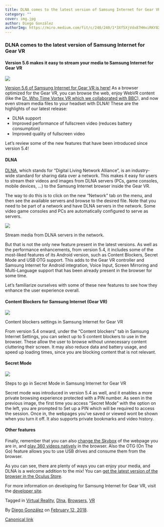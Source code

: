 ```yaml
---
title: DLNA comes to the latest version of Samsung Internet for Gear VR
category: ""
cover: img.jpg
author: Diego González
authorImg: https://miro.medium.com/fit/c/240/240/1*3Xf5XjVdx87HHxiRKY8X1Q.jpeg
---
```


### DLNA comes to the latest version of Samsung Internet for Gear VR

#### Version 5.6 makes it easy to stream your media to Samsung Internet for Gear VR

![](https://cdn-images-1.medium.com/max/800/1*Qj36ZOv_X_iQ_WP0rUtHIw.jpeg)

[Version 5.6 of Samsung Internet for Gear VR is here!](https://www.oculus.com/experiences/gear-vr/849609821813454/) As a browser optimized for the Gear VR, you can browse the web, enjoy WebVR content (like the [Dr. Who Time Vortex VR which we collaborated with BBC](https://www.bbc.co.uk/taster/pilots/doctor-who-time-vortex-vr)), and now even stream media files to your headset with DLNA! These are the highlights of our latest release:

*   DLNA support
*   Improved performance of fullscreen video (reduces battery consumption)
*   Improved quality of fullscreen video

Let’s review some of the new features that have been introduced since version 5.4!

#### DLNA

[DLNA](https://dlna.org), which stands for “Digital Living Network Alliance”, is an industry-wide standard for sharing data over a network. This makes it easy for users to stream their videos and images from DLNA servers (PCs, game consoles, mobile devices, …) to the Samsung Internet browser inside the Gear VR.

The way to do this is to click on the new “Network” tab on the menu, and then see the available servers and browse to the desired file. Note that you need to be part of a network and have DLNA servers in the network. Some video game consoles and PCs are automatically configured to serve as servers.

![](https://cdn-images-1.medium.com/max/1000/1*1NOo3bi2grCJ2uJIIVYuow.png)

Stream media from DLNA servers in the network.

But that is not the only new feature present in the latest versions. As well as the performance enhancements, from version 5.4, it includes some of the most-liked features of its Android version, such as Content Blockers, Secret Mode and USB OTG support. This adds to the Gear VR controller and Samsung Internet for Android integration, Voice Input, Screen Mirroring and Multi-Language support that has been already present in the browser for some time.

Let’s familiarize ourselves with some of these new features to see how they enhance the user experience overall.

#### Content Blockers for Samsung Internet (Gear VR)

![](https://cdn-images-1.medium.com/max/800/1*vCgfeiRWEfbAqWhTTBZiQQ.jpeg)

Content blockers settings in Samsung Internet for Gear VR

From version 5.4 onward, under the “Content blockers” tab in Samsung Internet Settings, you can select up to 5 content blockers to use in the browser. These allow the user to browse without unnecessary content cluttering their screen. It may also reduce data and battery usage, and speed up loading times, since you are blocking content that is not relevant.

#### Secret Mode

![](https://cdn-images-1.medium.com/max/1000/1*fYGHFS34NRv_dOmdRIVnAg.png)

Steps to go in Secret Mode in Samsung Internet for Gear VR

Secret mode was introduced in version 5.4 as well, and it enables a more private browsing experience protected with a PIN number. As seen in the previous image, the first time you access “Secret Mode” with the option on the left, you are prompted to Set up a PIN which will be required to access the session. Once in, the webpages you’ve saved or viewed wont be shown when you turn it off. It also supports private bookmarks and video history.

#### Other features

Finally, remember that you can also [change the Skybox](https://samsunginter.net/docs/skybox) of the webpage you are in, and [play 360 videos natively](https://samsunginter.net/docs/video-360) in the browser. Also the OTG (On The Go) feature allows you to use USB drives and consume them from the browser.

As you can see, there are plenty of ways you can enjoy your media, and DLNA is a welcome addition to the mix! You can [get the latest version of the browser in the Oculus Store](https://www.oculus.com/experiences/gear-vr/849609821813454/).

For more information on developing for Samsung Internet for Gear VR, visit the [developer site](http://developer.samsung.com/internet#gearvr-overview).

Tagged in [Virtual Reality](https://medium.com/tag/virtual-reality), [Dlna](https://medium.com/tag/dlna), [Browsers](https://medium.com/tag/browsers), [VR](https://medium.com/tag/vr)

By [Diego González](https://medium.com/@diekus) on [February 12, 2018](https://medium.com/p/4a95f9b1605d).

[Canonical link](https://medium.com/@diekus/dlna-comes-to-the-latest-version-of-samsung-internet-for-gear-vr-4a95f9b1605d)
